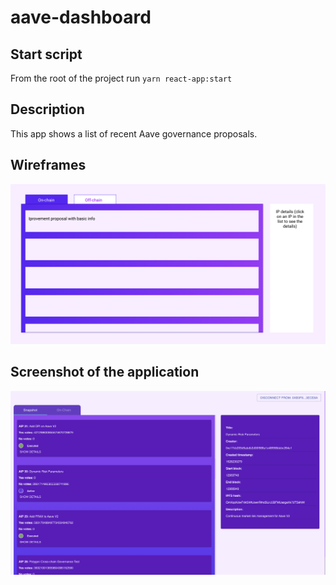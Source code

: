 # aave-dashboard

## Start script

From the root of the project run `yarn react-app:start`

## Description

This app shows a list of recent Aave governance proposals.

## Wireframes

![Dashboard](https://raw.githubusercontent.com/dashakrolik/aave-dashboard/main/Dashboard.PNG)

## Screenshot of the application 

![Application](https://raw.githubusercontent.com/dashakrolik/aave-dashboard/main/Screenshot%20of%20the%20application.png)
